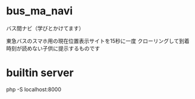 # bus_ma_navi

バス間ナビ（学びとかけてます）

東急バスのスマホ用の現在位置表示サイトを15秒に一度
クローリングして到着時刻が読めない子供に提示するものです

# builtin server

php -S localhost:8000